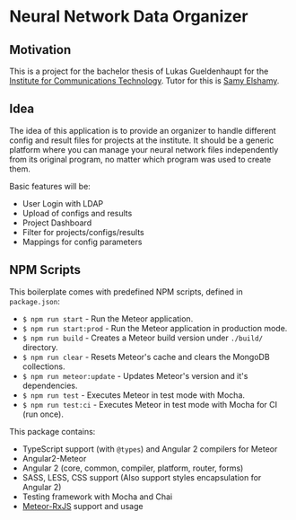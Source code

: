 # Neural Network Data Organizer

## Motivation

This is a project for the bachelor thesis of Lukas Gueldenhaupt for the [Institute for Communications Technology](https://www.ifn.ing.tu-bs.de/en/ifn/sp/).
Tutor for this is [Samy Elshamy](https://www.ifn.ing.tu-bs.de/en/ifn/sp/elshamy/).

## Idea

The idea of this application is to provide an organizer to handle different config and result files for projects at the institute. It should be a generic platform where you
can manage your neural network files independently from its original program, no matter which program was used to create them.

Basic features will be:

- User Login with LDAP
- Upload of configs and results
- Project Dashboard
- Filter for projects/configs/results
- Mappings for config parameters

## NPM Scripts

This boilerplate comes with predefined NPM scripts, defined in `package.json`:

- `$ npm run start` - Run the Meteor application.
- `$ npm run start:prod` - Run the Meteor application in production mode.
- `$ npm run build` - Creates a Meteor build version under `./build/` directory.
- `$ npm run clear` - Resets Meteor's cache and clears the MongoDB collections.
- `$ npm run meteor:update` - Updates Meteor's version and it's dependencies.
- `$ npm run test` - Executes Meteor in test mode with Mocha.
- `$ npm run test:ci` - Executes Meteor in test mode with Mocha for CI (run once).

This package contains:

- TypeScript support (with `@types`) and Angular 2 compilers for Meteor
- Angular2-Meteor
- Angular 2 (core, common, compiler, platform, router, forms)
- SASS, LESS, CSS support (Also support styles encapsulation for Angular 2)
- Testing framework with Mocha and Chai
- [Meteor-RxJS](http://angular-meteor.com/meteor-rxjs/) support and usage


